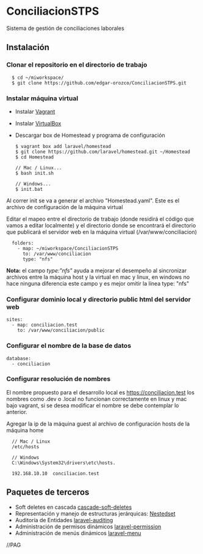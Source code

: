 # ConciliacionSTPS
Sistema de gestión de conciliaciones laborales
## Instalación
### Clonar el repositorio en el directorio de trabajo
      $ cd ~/miworkspace/
      $ git clone https://github.com/edgar-orozco/ConciliacionSTPS.git
### Instalar máquina virtual
* Instalar [Vagrant](https://www.vagrantup.com/downloads.html)
* Instalar [VirtualBox](https://www.virtualbox.org/wiki/Downloads)
* Descargar box de Homestead y programa de configuración

      $ vagrant box add laravel/homestead
      $ git clone https://github.com/laravel/homestead.git ~/Homestead
      $ cd Homestead
      
      // Mac / Linux...
      $ bash init.sh

      // Windows...
      $ init.bat
      
Al correr init se va a generar el archivo "Homestead.yaml". Este es el archivo de configuración de la máquina virtual

Editar el mapeo entre el directorio de trabajo (donde residirá el código que vamos a editar localmente) y el 
directorio donde se encontrará el directorio que publicará el servidor web en la máquina virtual (/var/www/conciliacion)

      folders:
        - map: ~/miworkspace/ConciliacionSTPS
          to: /var/www/conciliacion
          type: "nfs"

**Nota:** el campo *type:"nfs"* ayuda a mejorar el desempeño al sincronizar archivos entre la máquina host y la virtual en mac y linux, en windows no hace ninguna diferencia este campo y es mejor omitir la línea type: "nfs"

### Configurar dominio local y directorio public html del servidor web

    sites:
      - map: conciliacion.test
        to: /var/www/conciliacion/public

### Configurar el nombre de la base de datos

    database:
      - conciliacion
 
### Configurar resolución de nombres
El nombre propuesto para el desarrollo local es https://conciliacion.test los nombres como .dev o .local no funcionan correctamente en linux y mac bajo vagrant, si se desea modificar el nombre se debe contemplar lo anterior.

Agregar la ip de la máquina guest al archivo de configuración hosts de la máquina home

      // Mac / Linux
      /etc/hosts
      
      // Windows
      C:\Windows\System32\drivers\etc\hosts.
      
      192.168.10.10  conciliacion.test
 
      

## Paquetes de terceros

* Soft deletes en cascada [cascade-soft-deletes](https://github.com/michaeldyrynda/laravel-cascade-soft-deletes)
* Representación y manejo de estructuras jerárquicas: [Nestedset](https://github.com/lazychaser/laravel-nestedset)
* Auditoría de Entidades [laravel-auditing](https://github.com/owen-it/laravel-auditing)
* Administración de permisos dinámicos [laravel-permission](https://github.com/spatie/laravel-permission)
* Administración de menús dinámicos [laravel-menu](https://github.com/lavary/laravel-menu)

//PAG